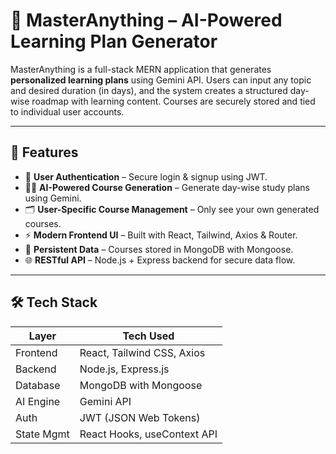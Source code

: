 # 🧠 MasterAnything – AI-Powered Learning Plan Generator

MasterAnything is a full-stack MERN application that generates **personalized learning plans** using Gemini API. Users can input any topic and desired duration (in days), and the system creates a structured day-wise roadmap with learning content. Courses are securely stored and tied to individual user accounts.

---

## 🚀 Features

- 🔐 **User Authentication** – Secure login & signup using JWT.
- 🧑‍🎓 **AI-Powered Course Generation** – Generate day-wise study plans using Gemini.
- 🗂️ **User-Specific Course Management** – Only see your own generated courses.
- ⚡ **Modern Frontend UI** – Built with React, Tailwind, Axios & Router.
- 💾 **Persistent Data** – Courses stored in MongoDB with Mongoose.
- 🌐 **RESTful API** – Node.js + Express backend for secure data flow.

---

## 🛠️ Tech Stack

| Layer        | Tech Used                         |
|--------------|-----------------------------------|
| Frontend     | React, Tailwind CSS, Axios        |
| Backend      | Node.js, Express.js               |
| Database     | MongoDB with Mongoose             |
| AI Engine    | Gemini API                        |
| Auth         | JWT (JSON Web Tokens)             |
| State Mgmt   | React Hooks, useContext API       |

